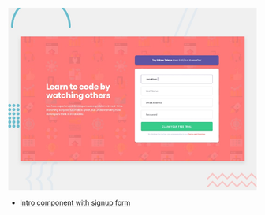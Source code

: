![Design preview for the Intro component with sign up form coding challenge](./design/desktop-preview.jpg)

- [Intro component with signup form](https://vercel.com/)